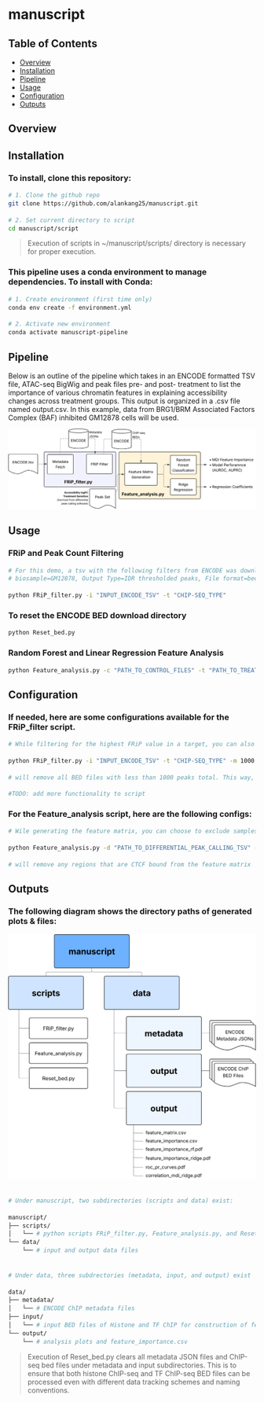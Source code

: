 # manuscript

## Table of Contents

- [Overview](#Overview)
- [Installation](#installation)
- [Pipeline](#pipeline)
- [Usage](#usage)
- [Configuration](#configuration)
- [Outputs](#outputs)

## Overview


## Installation

### To install, clone this repository:
```bash
# 1. Clone the github repo
git clone https://github.com/alankang25/manuscript.git

# 2. Set current directory to script
cd manuscript/script
```
> Execution of scripts in ~/manuscript/scripts/ directory is necessary for proper execution.

### This pipeline uses a conda environment to manage dependencies. To install with Conda:
```bash
# 1. Create environment (first time only)
conda env create -f environment.yml

# 2. Activate new environment
conda activate manuscript-pipeline
```

## Pipeline
Below is an outline of the pipeline which takes in an ENCODE formatted TSV file, ATAC-seq BigWig and peak files pre- and post- treatment to list the importance of various chromatin features in explaining accessibility changes across treatment groups. This output is organized in a .csv file named output.csv. In this example, data from BRG1/BRM Associated Factors Complex (BAF) inhibited GM12878 cells will be used.

![Pipeline diagram showing data flow and model steps](docs/pipeline_diagram.svg)

## Usage

### FRiP and Peak Count Filtering

```bash
# For this demo, a tsv with the following filters from ENCODE was downloaded:
# biosample=GM12878, Output Type=IDR thresholded peaks, File format=bed, Assay Title=TF ChIP-seq, Status=Released

python FRiP_filter.py -i "INPUT_ENCODE_TSV" -t "CHIP-SEQ_TYPE"
```

### To reset the ENCODE BED download directory
```bash
python Reset_bed.py 
```

### Random Forest and Linear Regression Feature Analysis
```bash
python Feature_analysis.py -c "PATH_TO_CONTROL_FILES" -t "PATH_TO_TREATMENT_FILES"
```

## Configuration
### If needed, here are some configurations available for the FRiP_filter script.
```bash
# While filtering for the highest FRiP value in a target, you can also set a minimum peak number cutoff. For example: 

python FRiP_filter.py -i "INPUT_ENCODE_TSV" -t "CHIP-SEQ_TYPE" -m 1000 

# will remove all BED files with less than 1000 peaks total. This way, you can filter out files that have low signal.

#TODO: add more functionality to script
```

### For the Feature_analysis script, here are the following configs:
```bash
# Wile generating the feature matrix, you can choose to exclude samples that overlap with certain features. For example: 

python Feature_analysis.py -d "PATH_TO_DIFFERENTIAL_PEAK_CALLING_TSV" -x CTCF

# will remove any regions that are CTCF bound from the feature matrix

```

## Outputs 
### The following diagram shows the directory paths of generated plots & files: 
![Pipeline diagram showing data flow and model steps](docs/output_directories.svg)

```bash

# Under manuscript, two subdirectories (scripts and data) exist:

manuscript/
├── scripts/
│   └── # python scripts FRiP_filter.py, Feature_analysis.py, and Reset_bed.py. These files should not be altered.
└── data/
    └── # input and output data files


# Under data, three subdrectories (metadata, input, and output) exist

data/
├── metadata/
│   └── # ENCODE ChIP metadata files
├── input/
│   └── # input BED files of Histone and TF ChIP for construction of feature matrix
└── output/
    └── # analysis plots and feature_importance.csv

```
> Execution of Reset_bed.py clears all metadata JSON files and ChIP-seq bed files under metadata and input subdirectories. This is to ensure that both histone ChIP-seq and TF ChIP-seq BED files can be processed even with different data tracking schemes and naming conventions.